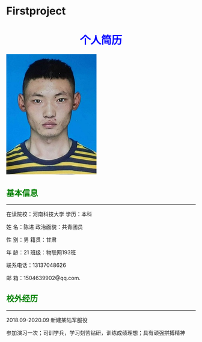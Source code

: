 # Firstproject
<!DOCTYPE HTML PUBLIC "-//W3C//DTD HTML 4.01 Transitional//EN">
<html>
  <head>
    <base href="<%=basePath%>">
    <title>My JSP 'MyJsp.jsp' starting page</title>
	<meta http-equiv="pragma" content="no-cache">
	<meta http-equiv="cache-control" content="no-cache">
	<meta http-equiv="expires" content="0">    
	<meta http-equiv="keywords" content="keyword1,keyword2,keyword3">
	<meta http-equiv="description" content="This is my page">
	<!--
	<link rel="stylesheet" type="text/css" href="styles.css">
	-->

  </head>
  
  <body>
   <h1 style="color:blue;text-align:center">个人简历</h1>
  <img loading="lazy" src="https://github.com/wubenshishabi/Firstproject/blob/main/WebRoot/image/QQ%E5%9B%BE%E7%89%8720210325151639.jpg" width="240" height="320" />
<h2 style="color:green"> 基本信息</h2>
<hr/>
     <p>在读院校：河南科技大学     学历：本科</p>
     <p>姓       名：陈进        政治面貌：共青团员</p>
     <p>性       别：男                      籍贯：甘肃</p>
     <p>年       龄：21          班级：物联网193班</p>
     <p>联系电话：13137048626</p>
     <p>邮       箱：1504639902@qq.com.</p>
     <h2 style="color:green"> 校外经历</h2>
     <hr/>
     <p>2018.09-2020.09   新建某陆军服役</p>
     <P>参加演习一次；司训学兵，学习刻苦钻研，训练成绩理想；具有顽强拼搏精神</P>
       
  </body>
</html>
